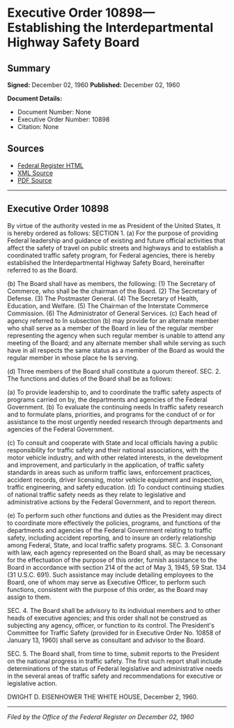 # Executive Order 10898—Establishing the Interdepartmental Highway Safety Board

## Summary

**Signed:** December 02, 1960
**Published:** December 02, 1960

**Document Details:**
- Document Number: None
- Executive Order Number: 10898
- Citation: None

## Sources
- [Federal Register HTML](https://www.presidency.ucsb.edu/documents/executive-order-10898-establishing-the-interdepartmental-highway-safety-board)
- [XML Source](None)
- [PDF Source](None)

---

## Executive Order 10898

By virtue of the authority vested in me as President of the United States, It is hereby ordered as follows:
SECTION 1. (a) For the purpose of providing Federal leadership and guidance of existing and future official activities that affect the safety of travel on public streets and highways and to establish a coordinated traffic safety program, for Federal agencies, there is hereby established the Interdepartmental Highway Safety Board, hereinafter referred to as the Board.

(b) The Board shall have as members, the following:
    (1) The Secretary of Commerce, who shall be the chairman of the Board.
    (2) The Secretary of Defense.
    (3) The Postmaster General.
    (4) The Secretary of Health, Education, and Welfare.
    (5) The Chairman of the Interstate Commerce Commission.
    (6) The Administrator of General Services.
(c) Each head of agency referred to In subsection (b) may provide for an alternate member who shall serve as a member of the Board in lieu of the regular member representing the agency when such regular member is unable to attend any meeting of the Board; and any alternate member shall while serving as such have in all respects the same status as a member of the Board as would the regular member in whose place he Is serving.

(d) Three members of the Board shall constitute a quorum thereof.
SEC. 2. The functions and duties of the Board shall be as follows:

(a) To provide leadership to, and to coordinate the traffic safety aspects of programs carried on by, the departments and agencies of the Federal Government.
(b) To evaluate the continuing needs In traffic safety research and to formulate plans, priorities, and programs for the conduct of or for assistance to the most urgently needed research through departments and agencies of the Federal Government.

(c) To consult and cooperate with State and local officials having a public responsibility for traffic safety and their national associations, with the motor vehicle industry, and with other related interests, in the development and improvement, and particularly in the application, of traffic safety standards in areas such as uniform traffic laws, enforcement practices, accident records, driver licensing, motor vehicle equipment and inspection, traffic engineering, and safety education.
(d) To conduct continuing studies of national traffic safety needs as they relate to legislative and administrative actions by the Federal Government, and to report thereon.

(e) To perform such other functions and duties as the President may direct to coordinate more effectively the policies, programs, and functions of the departments and agencies of the Federal Government relating to traffic safety, including accident reporting, and to insure an orderly relationship among Federal, State, and local traffic safety programs.
SEC. 3. Consonant with law, each agency represented on the Board shall, as may be necessary for the effectuation of the purpose of this order, furnish assistance to the Board in accordance with section 214 of the act of May 3, 1945, 59 Stat. 134 (31 U.S.C. 691). Such assistance may include detailing employees to the Board, one of whom may serve as Executive Officer, to perform such functions, consistent with the purpose of this order, as the Board may assign to them.

SEC. 4. The Board shall be advisory to its individual members and to other heads of executive agencies; and this order shall not be construed as subjecting any agency, officer, or function to its control. The President's Committee for Traffic Safety (provided for in Executive Order No. 10858 of January 13, 1960) shall serve as consultant and advisor to the Board.

SEC. 5. The Board shall, from time to time, submit reports to the President on the national progress in traffic safety. The first such report shall include determinations of the status of Federal legislative and administrative needs in the several areas of traffic safety and recommendations for executive or legislative action.

DWIGHT D. EISENHOWER
THE WHITE HOUSE,
December 2, 1960.

---

*Filed by the Office of the Federal Register on December 02, 1960*
